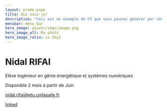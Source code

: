 ```yaml
---
layout: promo-page
title: Qui suis-je?
description: "Ceci est un exemple de CV que vous pouvez générer par vous-même"
menubar: menu_bar
hero_image: assets/imgs/image.png
hero_image_alt: Ma photo
hero_image_ratio: is-1by1
---
```


# Nidal RIFAI
Elève ingénieur en génie énergétique et systèmes numériques


Disponible 2 mois à partir de Juin

[nidal.rifai@etu.unilasalle.fr](mailto:nidal.rifai@etu.unilasalle.fr)

[linked](https://www.linkedin.com/in/nidal-rifai-b00767345)
